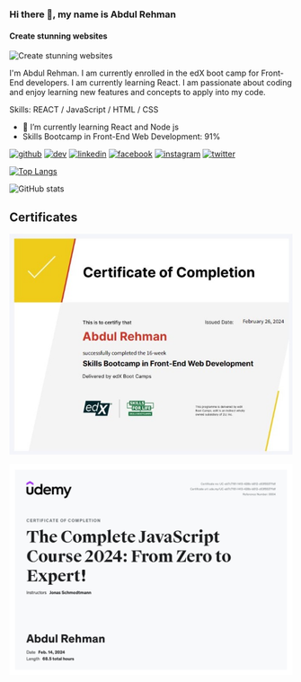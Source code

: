 ### Hi there 👋, my name is Abdul Rehman
#### Create stunning websites
![Create stunning websites](https://media.licdn.com/dms/image/D4E16AQGziNiHgPwpCw/profile-displaybackgroundimage-shrink_350_1400/0/1705314374710?e=1710979200&v=beta&t=ki0Y74j0tcWFwtyDmU_AXlHQuHb-AV1M_Cm4izLQDFc)

I'm Abdul Rehman. I am currently enrolled in the edX boot camp for Front-End developers. I am currently learning React. I am passionate about coding and enjoy learning new features and concepts to apply into my code.

Skills: REACT / JavaScript / HTML / CSS

- 🌱 I’m currently learning React and Node js
- Skills Bootcamp in Front-End Web Development: 91%

[<img src='https://cdn.jsdelivr.net/npm/simple-icons@3.0.1/icons/github.svg' alt='github' height='40'>](https://github.com/programmer90000)  [<img src='https://cdn.jsdelivr.net/npm/simple-icons@3.0.1/icons/dev-dot-to.svg' alt='dev' height='40'>](https://dev.to/programmer90000)  [<img src='https://cdn.jsdelivr.net/npm/simple-icons@3.0.1/icons/linkedin.svg' alt='linkedin' height='40'>](https://www.linkedin.com/in/abdul-rehman-programmer/)  [<img src='https://cdn.jsdelivr.net/npm/simple-icons@3.0.1/icons/facebook.svg' alt='facebook' height='40'>](https://www.facebook.com/profile.php?id=100089534315685)  [<img src='https://cdn.jsdelivr.net/npm/simple-icons@3.0.1/icons/instagram.svg' alt='instagram' height='40'>](https://www.instagram.com/programmer90000/)  [<img src='https://cdn.jsdelivr.net/npm/simple-icons@3.0.1/icons/twitter.svg' alt='twitter' height='40'>](https://twitter.com/programmer90000)  

[![Top Langs](https://github-readme-stats.vercel.app/api/top-langs/?username=programmer90000)](https://github.com/anuraghazra/github-readme-stats)

![GitHub stats](https://github-readme-stats.vercel.app/api?username=programmer90000&show_icons=true&count_private=true)  


## Certificates
![Skills Bootcamp In Front-End Web Development Certificate](certificate-for-skills-bootcamp-in-front-end-web-development.jpg)

![The Complete JavaScript Course 2024 From Zero To Expert Certificate](the-complete-JavaScript-course-2024-from-zero-to-expert.jpg)
